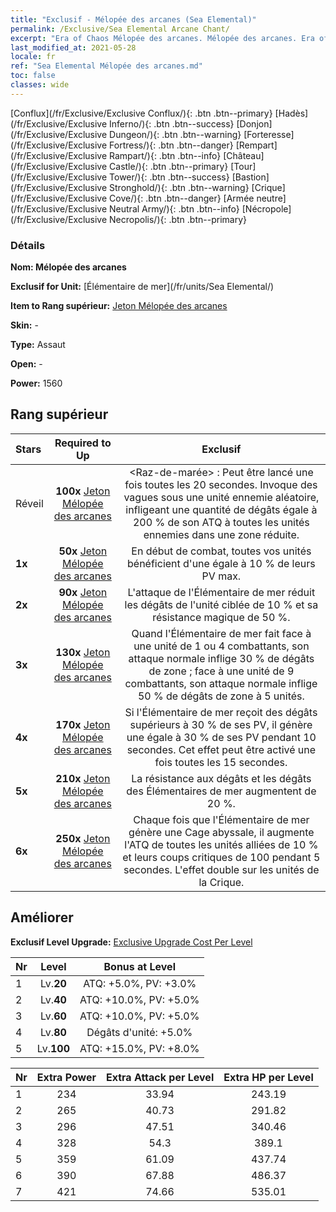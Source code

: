 ```yaml
---
title: "Exclusif - Mélopée des arcanes (Sea Elemental)"
permalink: /Exclusive/Sea Elemental Arcane Chant/
excerpt: "Era of Chaos Mélopée des arcanes. Mélopée des arcanes. Era of Chaos Exclusif Mélopée des arcanes. Élémentaire de mer Exclusif."
last_modified_at: 2021-05-28
locale: fr
ref: "Sea Elemental Mélopée des arcanes.md"
toc: false
classes: wide
---
```

 [Conflux](/fr/Exclusive/Exclusive Conflux/){: .btn .btn--primary} [Hadès](/fr/Exclusive/Exclusive Inferno/){: .btn .btn--success} [Donjon](/fr/Exclusive/Exclusive Dungeon/){: .btn .btn--warning} [Forteresse](/fr/Exclusive/Exclusive Fortress/){: .btn .btn--danger} [Rempart](/fr/Exclusive/Exclusive Rampart/){: .btn .btn--info} [Château](/fr/Exclusive/Exclusive Castle/){: .btn .btn--primary} [Tour](/fr/Exclusive/Exclusive Tower/){: .btn .btn--success} [Bastion](/fr/Exclusive/Exclusive Stronghold/){: .btn .btn--warning} [Crique](/fr/Exclusive/Exclusive Cove/){: .btn .btn--danger} [Armée neutre](/fr/Exclusive/Exclusive Neutral Army/){: .btn .btn--info} [Nécropole](/fr/Exclusive/Exclusive Necropolis/){: .btn .btn--primary} 

### Détails
 **Nom: Mélopée des arcanes** 

 **Exclusif for Unit:** [Élémentaire de mer](/fr/units/Sea Elemental/) 

 **Item to Rang supérieur:** [Jeton Mélopée des arcanes](/ItemsFR/con_915/)

 **Skin:** -

 **Type:** Assaut

 **Open:** -

 **Power:** 1560

## Rang supérieur

  |     Stars    |  Required to Up | Exclusif |
  |:-------------|:---------------:|:---------------:|
  |  Réveil  | **100x** [Jeton Mélopée des arcanes](/ItemsFR/con_915/) | <Raz-de-marée> : Peut être lancé une fois toutes les 20 secondes. Invoque des vagues sous une unité ennemie aléatoire, infligeant une quantité de dégâts égale à 200 % de son ATQ à toutes les unités ennemies dans une zone réduite. |
  | **1x** <i class="fas fa-star"/> | **50x** [Jeton Mélopée des arcanes](/ItemsFR/con_915/) | En début de combat, toutes vos unités bénéficient d'une <bulle> égale à 10 % de leurs PV max. |
  | **2x** <i class="fas fa-star"/> | **90x** [Jeton Mélopée des arcanes](/ItemsFR/con_915/) | L'attaque de l'Élémentaire de mer réduit les dégâts de l'unité ciblée de 10 % et sa résistance magique de 50 %. |
  | **3x** <i class="fas fa-star"/> | **130x** [Jeton Mélopée des arcanes](/ItemsFR/con_915/) | Quand l'Élémentaire de mer fait face à une unité de 1 ou 4 combattants, son attaque normale inflige 30 % de dégâts de zone ; face à une unité de 9 combattants, son attaque normale inflige 50 % de dégâts de zone à 5 unités. |
  | **4x** <i class="fas fa-star"/> | **170x** [Jeton Mélopée des arcanes](/ItemsFR/con_915/) | Si l'Élémentaire de mer reçoit des dégâts supérieurs à 30 % de ses PV, il génère une <bulle> égale à 30 % de ses PV pendant 10 secondes. Cet effet peut être activé une fois toutes les 15 secondes. |
  | **5x** <i class="fas fa-star"/> | **210x** [Jeton Mélopée des arcanes](/ItemsFR/con_915/) | La résistance aux dégâts et les dégâts des Élémentaires de mer augmentent de 20 %. |
  | **6x** <i class="fas fa-star"/> | **250x** [Jeton Mélopée des arcanes](/ItemsFR/con_915/) | Chaque fois que l'Élémentaire de mer génère une Cage abyssale, il augmente l'ATQ de toutes les unités alliées de 10 % et leurs coups critiques de 100 pendant 5 secondes. L'effet double sur les unités de la Crique. |


## Améliorer
 **Exclusif Level Upgrade:** [Exclusive Upgrade Cost Per Level](/Exclusive/ExclusiveUpgradeCostPerLevel/)

  |  Nr  |   Level  | Bonus at Level |
  |:-----|:--------:|:--------------:|
  | 1 | Lv.**20** | ATQ: +5.0%, PV: +3.0% |
  | 2 | Lv.**40** | ATQ: +10.0%, PV: +5.0% |
  | 3 | Lv.**60** | ATQ: +10.0%, PV: +5.0% |
  | 4 | Lv.**80** | Dégâts d'unité: +5.0% |
  | 5 | Lv.**100** | ATQ: +15.0%, PV: +8.0% |


  |  Nr  |  Extra Power | Extra Attack per Level | Extra HP per Level |
  |:-----|:--------:|:--------:|:--------:|
  | 1 | 234 | 33.94 | 243.19 |
  | 2 | 265 | 40.73 | 291.82 |
  | 3 | 296 | 47.51 | 340.46 |
  | 4 | 328 | 54.3 | 389.1 |
  | 5 | 359 | 61.09 | 437.74 |
  | 6 | 390 | 67.88 | 486.37 |
  | 7 | 421 | 74.66 | 535.01 |


